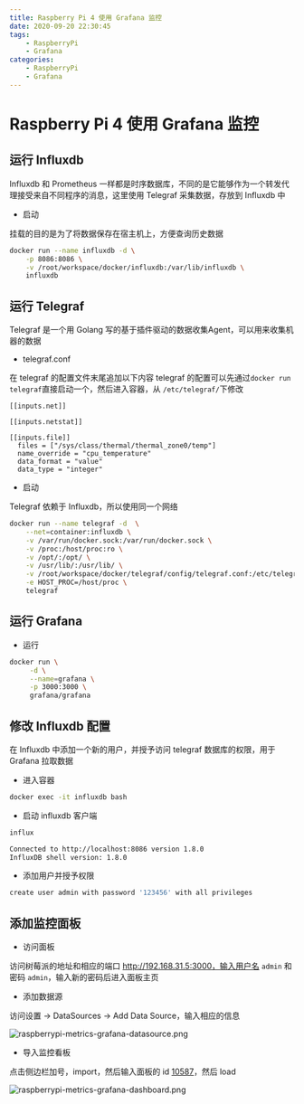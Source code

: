 ```yaml
---
title: Raspberry Pi 4 使用 Grafana 监控
date: 2020-09-20 22:30:45
tags:
    - RaspberryPi
    - Grafana
categories: 
    - RaspberryPi
    - Grafana
---
```


# Raspberry Pi 4 使用 Grafana 监控

## 运行 Influxdb

Influxdb 和 Prometheus 一样都是时序数据库，不同的是它能够作为一个转发代理接受来自不同程序的消息，这里使用 Telegraf 采集数据，存放到 Influxdb 中

- 启动

挂载的目的是为了将数据保存在宿主机上，方便查询历史数据

```bash
docker run --name influxdb -d \
	-p 8086:8086 \
	-v /root/workspace/docker/influxdb:/var/lib/influxdb \
	influxdb
```

## 运行 Telegraf

Telegraf 是一个用 Golang 写的基于插件驱动的数据收集Agent，可以用来收集机器的数据

- telegraf.conf

在 telegraf 的配置文件末尾追加以下内容
telegraf 的配置可以先通过`docker run telegraf`直接启动一个，然后进入容器，从 `/etc/telegraf/`下修改

```
[[inputs.net]]

[[inputs.netstat]]

[[inputs.file]]
  files = ["/sys/class/thermal/thermal_zone0/temp"]
  name_override = "cpu_temperature"
  data_format = "value"
  data_type = "integer"
```

- 启动

Telegraf 依赖于 Influxdb，所以使用同一个网络

```bash
docker run --name telegraf -d  \
	--net=container:influxdb \
	-v /var/run/docker.sock:/var/run/docker.sock \
	-v /proc:/host/proc:ro \
	-v /opt/:/opt/ \
	-v /usr/lib/:/usr/lib/ \
	-v /root/workspace/docker/telegraf/config/telegraf.conf:/etc/telegraf/telegraf.conf \
	-e HOST_PROC=/host/proc \
	telegraf
```

## 运行 Grafana 

- 运行

```bash
docker run \
     -d \
     --name=grafana \
     -p 3000:3000 \
     grafana/grafana
```

## 修改 Influxdb 配置

在 Influxdb 中添加一个新的用户，并授予访问 telegraf 数据库的权限，用于 Grafana 拉取数据

- 进入容器

```bash
docker exec -it influxdb bash 
```

- 启动 influxdb 客户端 

```bash
influx

Connected to http://localhost:8086 version 1.8.0
InfluxDB shell version: 1.8.0
```

- 添加用户并授予权限

```bash
create user admin with password '123456' with all privileges
```

## 添加监控面板

- 访问面板

访问树莓派的地址和相应的端口 http://192.168.31.5:3000，输入用户名 `admin` 和密码 `admin`，输入新的密码后进入面板主页

- 添加数据源 

访问设置 -> DataSources -> Add Data Source，输入相应的信息

![raspberrypi-metrics-grafana-datasource.png](https://img.hellowood.dev/picture/raspberrypi-metrics-grafana-datasource.png)

- 导入监控看板 

点击侧边栏加号，import，然后输入面板的 id [10587](https://grafana.com/grafana/dashboards/10578)，然后 load

![raspberrypi-metrics-grafana-dashboard.png](https://img.hellowood.dev/picture/raspberrypi-metrics-grafana-dashboard.png)
